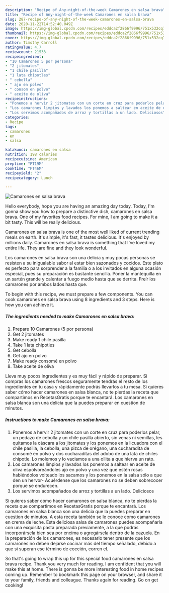 ```yaml
---
description: "Recipe of Any-night-of-the-week Camarones en salsa brava"
title: "Recipe of Any-night-of-the-week Camarones en salsa brava"
slug: 287-recipe-of-any-night-of-the-week-camarones-en-salsa-brava
date: 2020-11-22T14:52:40.049Z
image: https://img-global.cpcdn.com/recipes/eddca2f2866f9996/751x532cq70/camarones-en-salsa-brava-foto-principal.jpg
thumbnail: https://img-global.cpcdn.com/recipes/eddca2f2866f9996/751x532cq70/camarones-en-salsa-brava-foto-principal.jpg
cover: https://img-global.cpcdn.com/recipes/eddca2f2866f9996/751x532cq70/camarones-en-salsa-brava-foto-principal.jpg
author: Timothy Carroll
ratingvalue: 4.7
reviewcount: 21533
recipeingredient:
- "10 Camarones 5 por persona"
- "2 jitomates"
- "1 chile pasilla"
- "1 lata chipotles"
- " cebolla"
- " ajo en polvo"
- " consom en polvo"
- " aceite de oliva"
recipeinstructions:
- "Ponemos a hervir 2 jitomates con un corte en cruz para poderlos pelar, un pedazo de cebolla y un chile pasilla abierto, sin venas ni semillas, les quitamos la cáscara a los jitomates y los ponemos en la licuadora con el chile pasilla, la cebolla, una pizca de orégano, una cucharadita de consomé en polvo y dos cucharaditas del adobo de una lata de chiles chipotle. Lo molemos y lo vaciamos a una ollita a que hierva un rato."
- "Los camarones limpios y lavados los ponemos a saltear en aceite de oliva espolvoreándoles ajo en polvo y una vez que estén rosas habiéndolos volteado los sacamos y los ponemos en la salsa sólo a que den un hervor- Acuérdense que los camarones no se deben sobrecocer porque se endurecen."
- "Los servimos acompañados de arroz y tortillas a un lado. Deliciosos"
categories:
- Recipe
tags:
- camarones
- en
- salsa

katakunci: camarones en salsa 
nutrition: 198 calories
recipecuisine: American
preptime: "PT19M"
cooktime: "PT46M"
recipeyield: "2"
recipecategory: Lunch

---
```



![Camarones en salsa brava](https://img-global.cpcdn.com/recipes/eddca2f2866f9996/751x532cq70/camarones-en-salsa-brava-foto-principal.jpg)

Hello everybody, hope you are having an amazing day today. Today, I'm gonna show you how to prepare a distinctive dish, camarones en salsa brava. One of my favorites food recipes. For mine, I am going to make it a bit tasty. This will be really delicious.

Camarones en salsa brava is one of the most well liked of current trending meals on earth. It's simple, it's fast, it tastes delicious. It's enjoyed by millions daily. Camarones en salsa brava is something that I've loved my entire life. They are fine and they look wonderful.

Los camarones en salsa brava son una delicia y muy pocas personas se resisten a su inigualable sabor al estar bien sazonados y cocidos. Este plato es perfecto para sorprender a la familia o a los invitados en alguna ocasión especial, pues su preparación es bastante sencilla. Poner la mantequilla en un sartén grande y calentar a fuego medio hasta que se derrita. Freír los camarones por ambos lados hasta que.


To begin with this recipe, we must prepare a few components. You can cook camarones en salsa brava using 8 ingredients and 3 steps. Here is how you can achieve it.

<!--inarticleads1-->

##### The ingredients needed to make Camarones en salsa brava:

1. Prepare 10 Camarones (5 por persona)
1. Get 2 jitomates
1. Make ready 1 chile pasilla
1. Take 1 lata chipotles
1. Get  cebolla
1. Get  ajo en polvo
1. Make ready  consomé en polvo
1. Take  aceite de oliva


Lleva muy pocos ingredientes y es muy fácil y rápido de preparar. Si compras los camarones frescos seguramente tendrás el resto de los ingredientes en tu casa y rápidamente podrás llevarlos a tu mesa. Si quieres saber cómo hacer camarones en salsa blanca, no te pierdas la receta que compartimos en RecetasGratis porque te encantará. Los camarones en salsa blanca son una delicia que la puedes preparar en cuestion de minutos. 

<!--inarticleads2-->

##### Instructions to make Camarones en salsa brava:

1. Ponemos a hervir 2 jitomates con un corte en cruz para poderlos pelar, un pedazo de cebolla y un chile pasilla abierto, sin venas ni semillas, les quitamos la cáscara a los jitomates y los ponemos en la licuadora con el chile pasilla, la cebolla, una pizca de orégano, una cucharadita de consomé en polvo y dos cucharaditas del adobo de una lata de chiles chipotle. Lo molemos y lo vaciamos a una ollita a que hierva un rato.
1. Los camarones limpios y lavados los ponemos a saltear en aceite de oliva espolvoreándoles ajo en polvo y una vez que estén rosas habiéndolos volteado los sacamos y los ponemos en la salsa sólo a que den un hervor- Acuérdense que los camarones no se deben sobrecocer porque se endurecen.
1. Los servimos acompañados de arroz y tortillas a un lado. Deliciosos


Si quieres saber cómo hacer camarones en salsa blanca, no te pierdas la receta que compartimos en RecetasGratis porque te encantará. Los camarones en salsa blanca son una delicia que la puedes preparar en cuestion de minutos. A esta receta también se le conoce como camarones en crema de leche. Esta deliciosa salsa de camarones puedes acompañarla con una exquisita pasta preparada previamente, a la que podrás incorporársela bien sea por encima o agregársela dentro de la cazuela. En la preparación de los camarones, es necesario tener presente que los camarones no deben dejarse cocinar más del tiempo señalado, debido a que si superan ese término de cocción, corren el. 

So that's going to wrap this up for this special food camarones en salsa brava recipe. Thank you very much for reading. I am confident that you will make this at home. There is gonna be more interesting food in home recipes coming up. Remember to bookmark this page on your browser, and share it to your family, friends and colleague. Thanks again for reading. Go on get cooking!
